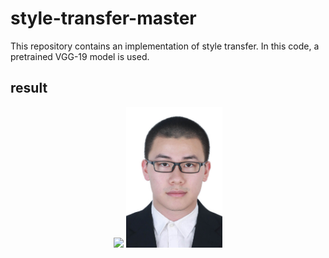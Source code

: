 # style-transfer-master

This repository contains an implementation of style transfer. In this code, a pretrained VGG-19 model is used. 

## result
<div align='center'>
  <img src='images/styles/picasso.jpg' height="225px">
  <img src='images/content/human2.jpg' height="225px">
</div>

